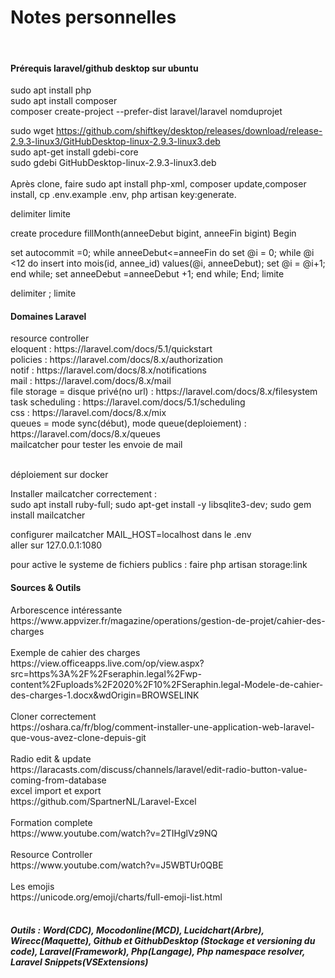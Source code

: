 <h1>Notes personnelles</h1>
<br>
<h4>Prérequis laravel/github desktop sur ubuntu</h4>
sudo apt install php <br>
sudo apt install composer <br>
composer create-project --prefer-dist laravel/laravel nomduprojet 

sudo wget https://github.com/shiftkey/desktop/releases/download/release-2.9.3-linux3/GitHubDesktop-linux-2.9.3-linux3.deb <br>
sudo apt-get install gdebi-core <br>
sudo gdebi GitHubDesktop-linux-2.9.3-linux3.deb<br> <br>
Après clone, faire sudo apt install php-xml, composer update,composer install, cp .env.example .env, php artisan key:generate.<br>

delimiter limite

create procedure fillMonth(anneeDebut bigint, anneeFin bigint)
Begin

set autocommit =0;
while anneeDebut<=anneeFin do
    set @i = 0;
    while @i <12 do
        insert into mois(id, annee_id) values(@i, anneeDebut);
        set @i = @i+1;
    end while;
set anneeDebut =anneeDebut +1;
end while;
End; limite 

delimiter ; limite
<h4>Domaines Laravel</h4>
resource controller<br>
eloquent : https://laravel.com/docs/5.1/quickstart<br>
policies : https://laravel.com/docs/8.x/authorization<br>
notif : https://laravel.com/docs/8.x/notifications<br>
mail : https://laravel.com/docs/8.x/mail<br>
file storage = disque privé(no url) : https://laravel.com/docs/8.x/filesystem<br>
task scheduling : https://laravel.com/docs/5.1/scheduling<br>
css : https://laravel.com/docs/8.x/mix<br>
queues = mode sync(début), mode queue(deploiement) : https://laravel.com/docs/8.x/queues<br>
mailcatcher pour tester les envoie de mail<br><br>

déploiement sur docker<br>

Installer mailcatcher correctement :<br>
sudo apt install ruby-full;
sudo apt-get install -y libsqlite3-dev;
sudo gem install mailcatcher

configurer mailcatcher
MAIL_HOST=localhost dans le .env<br>
aller sur 127.0.0.1:1080

pour active le systeme de fichiers publics : faire php artisan storage:link<br>

<h4>Sources & Outils</h4>
Arborescence intéressante <br>
https://www.appvizer.fr/magazine/operations/gestion-de-projet/cahier-des-charges <br><br>
Exemple de cahier des charges <br>
https://view.officeapps.live.com/op/view.aspx?src=https%3A%2F%2Fseraphin.legal%2Fwp-content%2Fuploads%2F2020%2F10%2FSeraphin.legal-Modele-de-cahier-des-charges-1.docx&wdOrigin=BROWSELINK <br><br>
Cloner correctement<br>
https://oshara.ca/fr/blog/comment-installer-une-application-web-laravel-que-vous-avez-clone-depuis-git<br><br>
Radio edit & update<br>
https://laracasts.com/discuss/channels/laravel/edit-radio-button-value-coming-from-database<br>
excel import et export<br>
https://github.com/SpartnerNL/Laravel-Excel<br><br>
Formation complete<br>
https://www.youtube.com/watch?v=2TIHglVz9NQ<br><br>
Resource Controller<br>
https://www.youtube.com/watch?v=J5WBTUr0QBE<br><br>
Les emojis<br>
https://unicode.org/emoji/charts/full-emoji-list.html<br><br>


<h5>Outils : Word(CDC), Mocodonline(MCD), Lucidchart(Arbre), Wirecc(Maquette), Github et GithubDesktop (Stockage et versioning du code), Laravel(Framework), Php(Langage), Php namespace resolver, Laravel Snippets(VSExtensions)</h5>
